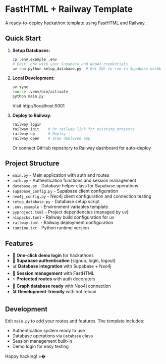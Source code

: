# FastHTML + Railway Template

A ready-to-deploy hackathon template using FastHTML and Railway.

## Quick Start

1. **Setup Databases:**
   ```bash
   cp .env.example .env
   # Edit .env with your Supabase and Neo4j credentials
   uv run python setup_database.py  # Get SQL to run in Supabase dashboard
   ```

2. **Local Development:**
   ```bash
   uv sync
   source .venv/bin/activate
   python main.py
   ```
   Visit http://localhost:5001

3. **Deploy to Railway:**
   ```bash
   railway login
   railway init    # Or railway link for existing projects
   railway up      # Deploy
   railway open    # View deployed app
   ```
   Or connect GitHub repository to Railway dashboard for auto-deploy

## Project Structure

- `main.py` - Main application with auth and routes
- `auth.py` - Authentication functions and session management
- `database.py` - Database helper class for Supabase operations
- `supabase_config.py` - Supabase client configuration
- `neo4j_config.py` - Neo4j client configuration and connection testing
- `setup_database.py` - Database setup script
- `.env.example` - Environment variables template
- `pyproject.toml` - Project dependencies (managed by uv)
- `nixpacks.toml` - Railway build configuration for uv
- `railway.toml` - Railway deployment configuration
- `runtime.txt` - Python runtime version

## Features

- 🚀 **One-click demo login** for hackathons
- 🔐 **Supabase authentication** (signup, login, logout)
- 📊 **Database integration** with Supabase + Neo4j
- 🎯 **Session management** with FastHTML
- ⚡ **Protected routes** with auth decorators
- 🔗 **Graph database ready** with Neo4j connection
- 🛠️ **Development-friendly** with hot reload

## Development

Edit `main.py` to add your routes and features. The template includes:
- Authentication system ready to use
- Database operations via `Database` class
- Session management built-in
- Demo login for easy testing

Happy hacking! =�